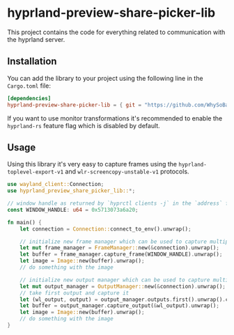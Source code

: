 # hyprland-preview-share-picker-lib

This project contains the code for everything related to communication with the hyprland server.

## Installation

You can add the library to your project using the following line in the `Cargo.toml` file:
```toml
[dependencies]
hyprland-preview-share-picker-lib = { git = "https://github.com/WhySoBad/hyprland-preview-share-picker" }
```

If you want to use monitor transformations it's recommended to enable the `hyprland-rs` feature flag which is disabled by default.

## Usage

Using this library it's very easy to capture frames using the `hyprland-toplevel-export-v1` and `wlr-screencopy-unstable-v1` protocols.

```rust
use wayland_client::Connection;
use hyprland_preview_share_picker_lib::*;

// window handle as returned by `hyprctl clients -j` in the `address` field
const WINDOW_HANDLE: u64 = 0x5713073a6a20;

fn main() {
    let connection = Connection::connect_to_env().unwrap();

    // initialize new frame manager which can be used to capture multiple frames
    let mut frame_manager = FrameManager::new(&connection).unwrap();
    let buffer = frame_manager.capture_frame(WINDOW_HANDLE).unwrap();
    let image = Image::new(buffer).unwrap();
    // do something with the image

    // initialize new output manager which can be used to capture multiple frames
    let mut output_manager = OutputManager::new(&connection).unwrap();
    // take first output and capture it
    let (wl_output, output) = output_manager.outputs.first().unwrap().clone();
    let buffer = output_manager.capture_output(&wl_output).unwrap();
    let image = Image::new(buffer).unwrap();
    // do something with the image
}
```